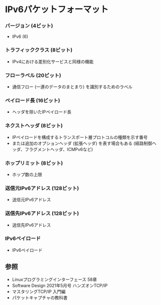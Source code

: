 # IPv6パケットフォーマット
### バージョン (4ビット)
- IPv6 (6)

### トラフィッククラス (8ビット)
- IPv4における差別化サービスと同様の機能

### フローラベル (20ビット)
- 通信フロー (一連のデータのまとまり) を識別するためのラベル

### ペイロード長 (16ビット)
- ヘッダを除いたIPペイロード長

### ネクストヘッダ (8ビット)
- IPペイロードを構成するトランスポート層プロトコルの種類を示す番号
- または追加のオプションヘッダ (拡張ヘッダ) を表す場合もある (経路制御ヘッダ、フラグメントヘッダ、ICMPv6など)

### ホップリミット (8ビット)
- ホップ数の上限

### 送信元IPv6アドレス (128ビット)
- 送信元IPv6アドレス

### 送信先IPv6アドレス (128ビット)
- 送信先IPv6アドレス

### IPv6ペイロード
- IPv6ペイロード

## 参照
- Linuxプログラミングインターフェース 58章
- Software Design 2021年5月号 ハンズオンTCP/IP
- マスタリングTCP/IP 入門編
- パケットキャプチャの教科書
